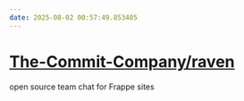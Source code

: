 ```yaml
---
date: 2025-08-02 00:57:49.853405
---
```


# [The-Commit-Company/raven](https://github.com/The-Commit-Company/raven)

open source team chat for Frappe sites